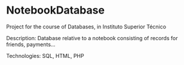 # NotebookDatabase

Project for the course of Databases, in Instituto Superior Técnico

Description: Database relative to a notebook consisting of records for friends, payments...

Technologies: SQL, HTML, PHP
